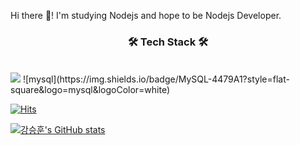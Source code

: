 Hi there 👋! I'm studying Nodejs and hope to be Nodejs Developer.

<h3 align="center"><b>🛠 Tech Stack 🛠</b></h3>
</br>
<img src="https://img.shields.io/badge/Node.js-339933?style=flat-square&logo=Node.js&logoColor=white"/></a> ![mysql](https://img.shields.io/badge/MySQL-4479A1?style=flat-square&logo=mysql&logoColor=white)

[![Hits](https://hits.seeyoufarm.com/api/count/incr/badge.svg?url=https%3A%2F%2Fgithub.com%2Fseungh1024&count_bg=%23227BD1&title_bg=%23555555&icon=&icon_color=%23CCE8ED&title=Welcome&edge_flat=false)](https://hits.seeyoufarm.com)

[![강승훈's GitHub stats](https://github-readme-stats.vercel.app/api?username=seungh1024)](https://github.com/anuraghazra/github-readme-stats)



